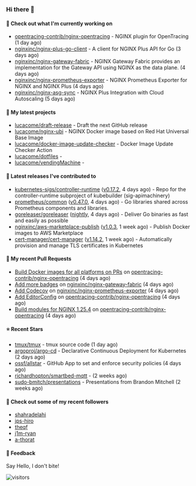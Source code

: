 ### Hi there 👋

#### 👷 Check out what I'm currently working on

- [opentracing-contrib/nginx-opentracing](https://github.com/opentracing-contrib/nginx-opentracing) - NGINX plugin for OpenTracing (1 day ago)
- [nginxinc/nginx-plus-go-client](https://github.com/nginxinc/nginx-plus-go-client) - A client for NGINX Plus API for Go (3 days ago)
- [nginxinc/nginx-gateway-fabric](https://github.com/nginxinc/nginx-gateway-fabric) - NGINX Gateway Fabric provides an implementation for the Gateway API using NGINX as the data plane. (4 days ago)
- [nginxinc/nginx-prometheus-exporter](https://github.com/nginxinc/nginx-prometheus-exporter) - NGINX Prometheus Exporter for NGINX and NGINX Plus (4 days ago)
- [nginxinc/nginx-asg-sync](https://github.com/nginxinc/nginx-asg-sync) - NGINX Plus Integration with Cloud Autoscaling  (5 days ago)

#### 🌱 My latest projects

- [lucacome/draft-release](https://github.com/lucacome/draft-release) - Draft the next GitHub release
- [lucacome/nginx-ubi](https://github.com/lucacome/nginx-ubi) - NGINX Docker image based on Red Hat Universal Base Image
- [lucacome/docker-image-update-checker](https://github.com/lucacome/docker-image-update-checker) - Docker Image Update Checker Action
- [lucacome/dotfiles](https://github.com/lucacome/dotfiles) - 
- [lucacome/vendingMachine](https://github.com/lucacome/vendingMachine) - 

#### 🔭 Latest releases I've contributed to

- [kubernetes-sigs/controller-runtime](https://github.com/kubernetes-sigs/controller-runtime) ([v0.17.2](https://github.com/kubernetes-sigs/controller-runtime/releases/tag/v0.17.2), 4 days ago) - Repo for the controller-runtime subproject of kubebuilder (sig-apimachinery)
- [prometheus/common](https://github.com/prometheus/common) ([v0.47.0](https://github.com/prometheus/common/releases/tag/v0.47.0), 4 days ago) - Go libraries shared across Prometheus components and libraries.
- [goreleaser/goreleaser](https://github.com/goreleaser/goreleaser) ([nightly](https://github.com/goreleaser/goreleaser/releases/tag/nightly), 4 days ago) - Deliver Go binaries as fast and easily as possible
- [nginxinc/aws-marketplace-publish](https://github.com/nginxinc/aws-marketplace-publish) ([v1.0.3](https://github.com/nginxinc/aws-marketplace-publish/releases/tag/v1.0.3), 1 week ago) - Publish Docker images to AWS Marketplace
- [cert-manager/cert-manager](https://github.com/cert-manager/cert-manager) ([v1.14.2](https://github.com/cert-manager/cert-manager/releases/tag/v1.14.2), 1 week ago) - Automatically provision and manage TLS certificates in Kubernetes

#### 🔨 My recent Pull Requests

- [Build Docker images for all platforms on PRs](https://github.com/opentracing-contrib/nginx-opentracing/pull/579) on [opentracing-contrib/nginx-opentracing](https://github.com/opentracing-contrib/nginx-opentracing) (4 days ago)
- [Add more badges](https://github.com/nginxinc/nginx-gateway-fabric/pull/1587) on [nginxinc/nginx-gateway-fabric](https://github.com/nginxinc/nginx-gateway-fabric) (4 days ago)
- [Add Codecov](https://github.com/nginxinc/nginx-prometheus-exporter/pull/633) on [nginxinc/nginx-prometheus-exporter](https://github.com/nginxinc/nginx-prometheus-exporter) (4 days ago)
- [Add EditorConfig](https://github.com/opentracing-contrib/nginx-opentracing/pull/578) on [opentracing-contrib/nginx-opentracing](https://github.com/opentracing-contrib/nginx-opentracing) (4 days ago)
- [Build modules for NGINX 1.25.4](https://github.com/opentracing-contrib/nginx-opentracing/pull/577) on [opentracing-contrib/nginx-opentracing](https://github.com/opentracing-contrib/nginx-opentracing) (4 days ago)

#### ⭐ Recent Stars

- [tmux/tmux](https://github.com/tmux/tmux) - tmux source code (1 day ago)
- [argoproj/argo-cd](https://github.com/argoproj/argo-cd) - Declarative Continuous Deployment for Kubernetes (2 days ago)
- [ossf/allstar](https://github.com/ossf/allstar) - GitHub App to set and enforce security policies (4 days ago)
- [richardhopton/smartbed-mqtt](https://github.com/richardhopton/smartbed-mqtt) -  (2 weeks ago)
- [sudo-bmitch/presentations](https://github.com/sudo-bmitch/presentations) - Presentations from Brandon Mitchell (2 weeks ago)

#### 👯 Check out some of my recent followers

- [shahradelahi](https://github.com/shahradelahi)
- [jps-hiro](https://github.com/jps-hiro)
- [theqf](https://github.com/theqf)
- [j1m-ryan](https://github.com/j1m-ryan)
- [a-thorat](https://github.com/a-thorat)

#### 💬 Feedback

Say Hello, I don't bite!

![visitors](https://visitor-badge.laobi.icu/badge?page_id=lucacome.visitor-badge)
#
